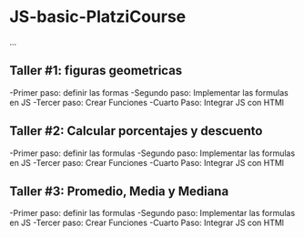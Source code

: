 # JS-basic-PlatziCourse

...

## Taller #1: figuras geometricas

-Primer paso: definir las formas
-Segundo paso: Implementar las formulas en JS
-Tercer paso: Crear Funciones
-Cuarto Paso: Integrar JS con HTMl

## Taller #2: Calcular porcentajes y descuento

-Primer paso: definir las formulas
-Segundo paso: Implementar las formulas en JS
-Tercer paso: Crear Funciones
-Cuarto Paso: Integrar JS con HTMl

## Taller #3: Promedio, Media y Mediana

-Primer paso: definir las formulas
-Segundo paso: Implementar las formulas en JS
-Tercer paso: Crear Funciones
-Cuarto Paso: Integrar JS con HTMl
 